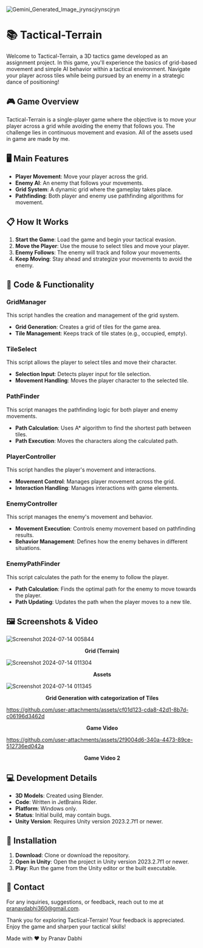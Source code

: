 ![Gemini_Generated_Image_jrynscjrynscjryn](https://github.com/user-attachments/assets/7e74ea13-d60f-49a9-829d-e3c807e12391)
# 📚 Tactical-Terrain

Welcome to Tactical-Terrain, a 3D tactics game developed as an assignment project. In this game, you'll experience the basics of grid-based movement and simple AI behavior within a tactical environment. Navigate your player across tiles while being pursued by an enemy in a strategic dance of positioning!

## 🎮 Game Overview
Tactical-Terrain is a single-player game where the objective is to move your player across a grid while avoiding the enemy that follows you. The challenge lies in continuous movement and evasion. All of the assets used in game are made by me.

## 🖥️ Main Features
- **Player Movement**: Move your player across the grid.
- **Enemy AI**: An enemy that follows your movements.
- **Grid System**: A dynamic grid where the gameplay takes place.
- **Pathfinding**: Both player and enemy use pathfinding algorithms for movement.

## 📋 How It Works
1. **Start the Game**: Load the game and begin your tactical evasion.
2. **Move the Player**: Use the mouse to select tiles and move your player.
3. **Enemy Follows**: The enemy will track and follow your movements.
4. **Keep Moving**: Stay ahead and strategize your movements to avoid the enemy.

## 📄 Code & Functionality

### GridManager

This script handles the creation and management of the grid system.

* **Grid Generation**: Creates a grid of tiles for the game area.
* **Tile Management**: Keeps track of tile states (e.g., occupied, empty).

### TileSelect

This script allows the player to select tiles and move their character.

* **Selection Input**: Detects player input for tile selection.
* **Movement Handling**: Moves the player character to the selected tile.

### PathFinder

This script manages the pathfinding logic for both player and enemy movements.

* **Path Calculation**: Uses A* algorithm to find the shortest path between tiles.
* **Path Execution**: Moves the characters along the calculated path.

### PlayerController

This script handles the player's movement and interactions.

* **Movement Control**: Manages player movement across the grid.
* **Interaction Handling**: Manages interactions with game elements.

### EnemyController

This script manages the enemy's movement and behavior.

* **Movement Execution**: Controls enemy movement based on pathfinding results.
* **Behavior Management**: Defines how the enemy behaves in different situations.

### EnemyPathFinder

This script calculates the path for the enemy to follow the player.

* **Path Calculation**: Finds the optimal path for the enemy to move towards the player.
* **Path Updating**: Updates the path when the player moves to a new tile.

## 🖼️ Screenshots & Video

![Screenshot 2024-07-14 005844](https://github.com/user-attachments/assets/6feafff2-318a-49b2-864d-c2ca9b5de9bd)
<p align="center">
  <strong>Grid (Terrain)</strong>
</p>

![Screenshot 2024-07-14 011304](https://github.com/user-attachments/assets/29861dfd-c330-4bb7-82d0-bf5b565e8d36)
<p align="center">
  <strong>Assets</strong>
</p>

![Screenshot 2024-07-14 011345](https://github.com/user-attachments/assets/e38d53a7-afee-4b7f-85a0-161d3f310bbf)
<p align="center">
  <strong>Grid Generation with categorization of Tiles</strong>
</p>

https://github.com/user-attachments/assets/cf01d123-cda8-42d1-8b7d-c06196d3462d
<p align="center">
  <strong>Game Video</strong>
</p>

https://github.com/user-attachments/assets/2f9004d6-340a-4473-89ce-512736ed042a
<p align="center">
  <strong>Game Video 2</strong>
</p>

## 💻 Development Details
- **3D Models**: Created using Blender.
- **Code**: Written in JetBrains Rider.
- **Platform**: Windows only.
- **Status**: Initial build, may contain bugs.
- **Unity Version**: Requires Unity version 2023.2.7f1 or newer.

## 🚀 Installation
1. **Download**: Clone or download the repository.
2. **Open in Unity**: Open the project in Unity version 2023.2.7f1 or newer.
3. **Play**: Run the game from the Unity editor or the built executable.

## 📝 Contact
For any inquiries, suggestions, or feedback, reach out to me at pranavdabhi360@gmail.com.

Thank you for exploring Tactical-Terrain! Your feedback is appreciated. Enjoy the game and sharpen your tactical skills!

Made with ❤️ by Pranav Dabhi
